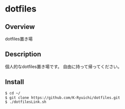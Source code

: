 dotfiles
===

## Overview

dotfiles置き場

## Description

個人的なdotfiles置き場です。
自由に持って帰ってください。

## Install

```bash
$ cd ~/
$ git clone https://github.com/K-Ryuichi/dotfiles.git
$ ./dotfilesLink.sh
```
